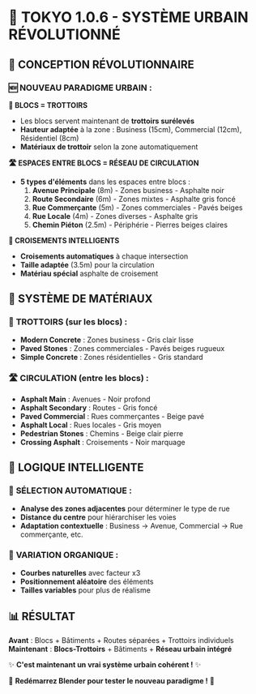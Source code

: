 # 🌆 TOKYO 1.0.6 - SYSTÈME URBAIN RÉVOLUTIONNÉ

## 🎯 **CONCEPTION RÉVOLUTIONNAIRE**

### 🆕 **NOUVEAU PARADIGME URBAIN** :

**🏢 BLOCS = TROTTOIRS**
- Les blocs servent maintenant de **trottoirs surélevés**
- **Hauteur adaptée** à la zone : Business (15cm), Commercial (12cm), Résidentiel (8cm)
- **Matériaux de trottoir** selon la zone automatiquement

**🛣️ ESPACES ENTRE BLOCS = RÉSEAU DE CIRCULATION**
- **5 types d'éléments** dans les espaces entre blocs :
  1. **Avenue Principale** (8m) - Zones business - Asphalte noir
  2. **Route Secondaire** (6m) - Zones mixtes - Asphalte gris foncé
  3. **Rue Commerçante** (5m) - Zones commerciales - Pavés beiges
  4. **Rue Locale** (4m) - Zones diverses - Asphalte gris
  5. **Chemin Piéton** (2.5m) - Périphérie - Pierres beiges claires

**🔄 CROISEMENTS INTELLIGENTS**
- **Croisements automatiques** à chaque intersection
- **Taille adaptée** (3.5m) pour la circulation
- **Matériau spécial** asphalte de croisement

## 🎨 **SYSTÈME DE MATÉRIAUX**

### 🚶 **TROTTOIRS** (sur les blocs) :
- **Modern Concrete** : Zones business - Gris clair lisse
- **Paved Stones** : Zones commerciales - Pavés beiges rugueux  
- **Simple Concrete** : Zones résidentielles - Gris standard

### 🛣️ **CIRCULATION** (entre les blocs) :
- **Asphalt Main** : Avenues - Noir profond
- **Asphalt Secondary** : Routes - Gris foncé
- **Paved Commercial** : Rues commerçantes - Beige pavé
- **Asphalt Local** : Rues locales - Gris moyen
- **Pedestrian Stones** : Chemins - Beige clair pierre
- **Crossing Asphalt** : Croisements - Noir marquage

## 🧠 **LOGIQUE INTELLIGENTE**

### 📍 **SÉLECTION AUTOMATIQUE** :
- **Analyse des zones adjacentes** pour déterminer le type de rue
- **Distance du centre** pour hiérarchiser les voies
- **Adaptation contextuelle** : Business → Avenue, Commercial → Rue commerçante, etc.

### 🌊 **VARIATION ORGANIQUE** :
- **Courbes naturelles** avec facteur x3
- **Positionnement aléatoire** des éléments
- **Tailles variables** pour plus de réalisme

## 📊 **RÉSULTAT**

**Avant** : Blocs + Bâtiments + Routes séparées + Trottoirs individuels  
**Maintenant** : **Blocs-Trottoirs** + Bâtiments + **Réseau urbain intégré**

✨ **C'est maintenant un vrai système urbain cohérent !** ✨

🚀 **Redémarrez Blender pour tester le nouveau paradigme !** 🗾
